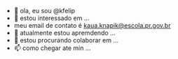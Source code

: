 - 👋 ola, eu sou @kfelip
- 👀 estou interessado em  ...
- meu email de contato é kaua.knapik@escola.pr.gov.br
- 🌱 atualmente estou apremdendo ...
- 💞️ estou procurando colaborar em  ...
- 📫 como chegar ate min  ...


<!---
8
kfelip/kfelip is a ✨ special ✨ repository because its `README.md` (this file) appears on your GitHub profile.
9
You can click the Preview link to take a look at your changes.
10
--->
